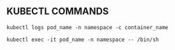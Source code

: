 ## KUBECTL COMMANDS


```
kubectl logs pod_name -n namespace -c container_name
```


```
kubectl exec -it pod_name -n namespace -- /bin/sh
```